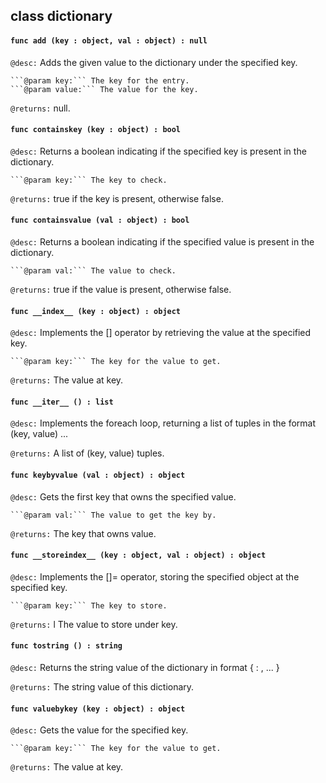 ## class dictionary

#### ```func add (key : object, val : object) : null```


```@desc:``` Adds the given value to the dictionary under the specified key.

	```@param key:``` The key for the entry.
	```@param value:``` The value for the key.
```@returns:``` null.

#### ```func containskey (key : object) : bool```


```@desc:``` Returns a boolean indicating if the specified key is present in the dictionary.

	```@param key:``` The key to check.
```@returns:``` true if the key is present, otherwise false.

#### ```func containsvalue (val : object) : bool```


```@desc:``` Returns a boolean indicating if the specified value is present in the dictionary.

	```@param val:``` The value to check.
```@returns:``` true if the value is present, otherwise false.

#### ```func __index__ (key : object) : object```


```@desc:``` Implements the [] operator by retrieving the value at the specified key.

	```@param key:``` The key for the value to get.
```@returns:``` The value at key.

#### ```func __iter__ () : list```


```@desc:``` Implements the foreach loop, returning a list of tuples in the format (key, value) ...

```@returns:``` A list of (key, value) tuples.

#### ```func keybyvalue (val : object) : object```


```@desc:``` Gets the first key that owns the specified value.

	```@param val:``` The value to get the key by.
```@returns:``` The key that owns value.

#### ```func __storeindex__ (key : object, val : object) : object```


```@desc:``` Implements the []= operator, storing the specified object at the specified key.

	```@param key:``` The key to store.
```@returns:``` l The value to store under key.

#### ```func tostring () : string```


```@desc:``` Returns the string value of the dictionary in format { <key> : <value>, ... }

```@returns:``` The string value of this dictionary.

#### ```func valuebykey (key : object) : object```


```@desc:``` Gets the value for the specified key.

	```@param key:``` The key for the value to get.
```@returns:``` The value at key.

